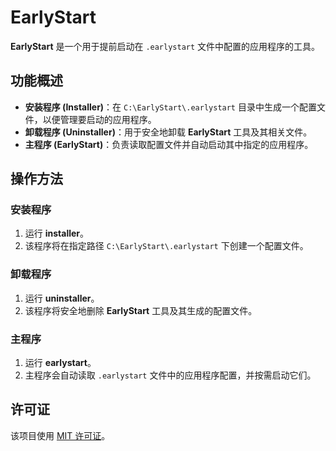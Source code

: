 # EarlyStart

**EarlyStart** 是一个用于提前启动在 `.earlystart` 文件中配置的应用程序的工具。

## 功能概述

- **安装程序 (Installer)**：在 `C:\EarlyStart\.earlystart` 目录中生成一个配置文件，以便管理要启动的应用程序。
- **卸载程序 (Uninstaller)**：用于安全地卸载 **EarlyStart** 工具及其相关文件。
- **主程序 (EarlyStart)**：负责读取配置文件并自动启动其中指定的应用程序。

## 操作方法

### 安装程序

1. 运行 **installer**。
2. 该程序将在指定路径 `C:\EarlyStart\.earlystart` 下创建一个配置文件。

### 卸载程序

1. 运行 **uninstaller**。
2. 该程序将安全地删除 **EarlyStart** 工具及其生成的配置文件。

### 主程序

1. 运行 **earlystart**。
2. 主程序会自动读取 `.earlystart` 文件中的应用程序配置，并按需启动它们。


## 许可证

该项目使用 [MIT 许可证](LICENSE)。

